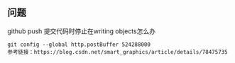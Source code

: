 ## 问题

github push 提交代码时停止在writing objects怎么办

```
git config --global http.postBuffer 524288000
参考链接：https://blog.csdn.net/smart_graphics/article/details/78475735
```

